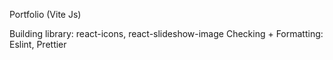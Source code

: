 Portfolio (Vite Js)

Building library: react-icons, react-slideshow-image
Checking + Formatting: Eslint, Prettier
 
